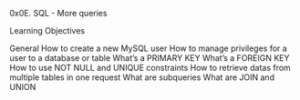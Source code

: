0x0E. SQL - More queries

Learning Objectives

General
	How to create a new MySQL user
	How to manage privileges for a user to a database or table
	What’s a PRIMARY KEY
	What’s a FOREIGN KEY
	How to use NOT NULL and UNIQUE constraints
	How to retrieve datas from multiple tables in one request
	What are subqueries
	What are JOIN and UNION


